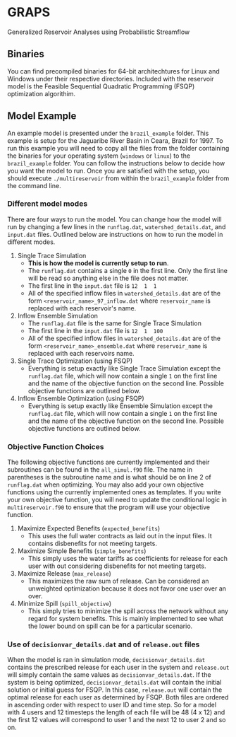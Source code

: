 # GRAPS
Generalized Reservoir Analyses using Probabilistic Streamflow

## Binaries

You can find precompiled binaries for 64-bit architechtures for Linux and Windows under their respective directories. Included with the reservoir model is the Feasible Sequential Quadratic Programming (FSQP) optimization algorithim.

## Model Example

An example model is presented under the `brazil_example` folder. This example is setup for the Jaguaribe River Basin in Ceara, Brazil for 1997. To run this example you will need to copy all the files from the folder containing the binaries for your operating system (`windows` or `linux`) to the `brazil_example` folder. You can follow the instructions below to decide how you want the model to run. Once you are satisfied with the setup, you should execute `./multireservoir` from within the `brazil_example` folder from the command line. 

### Different model modes

There are four ways to run the model. You can change how the model will run by changing a few lines in the `runflag.dat`, `watershed_details.dat`, and `input.dat` files. Outlined below are instructions on how to run the model in different modes.

1. Single Trace Simulation
    - **This is how the model is currently setup to run**. 
    - The `runflag.dat` contains a single `0` in the first line. Only the first line will be read so anything else in the file does not matter. 
    - The first line in the `input.dat` file is `12  1  1`
    - All of the specified inflow files in `watershed_details.dat` are of the form `<reservoir_name>_97_inflow.dat` where `reservoir_name` is replaced with each reservoir's name. 
2. Inflow Ensemble Simulation
    - The `runflag.dat` file is the same for Single Trace Simulation
    - The first line in the `input.dat` file is `12  1  100`
    - All of the specified inflow files in `watershed_details.dat` are of the form `<reservoir_name>_ensemble.dat` where `reservoir_name` is replaced with each reservoirs name. 
3. Single Trace Optimization (using FSQP)
   - Everything is setup exactly like Single Trace Simulation except the `runflag.dat` file, which will now contain a single `1` on the first line and the name of the objective function on the second line. Possible objective functions are outlined below. 
4. Inflow Ensemble Optimization (using FSQP)
   - Everything is setup exactly like Ensemble Simulation except the `runflag.dat` file, which will now contain a single `1` on the first line and the name of the objective function on the second line. Possible objective functions are outlined below. 

### Objective Function Choices
The following objective functions are currently implemented and their subroutines can be found in the `all_simul.f90` file. The name in parentheses is the subroutine name and is what should be on line 2 of `runflag.dat` when optimizing. You may also add your own objective functions using the currently implemented ones as templates. If you write your own objective function, you will need to update the conditional logic in `multireservoir.f90` to ensure that the program will use your objective function. 
1. Maximize Expected Benefits (`expected_benefits`)
   - This uses the full water contracts as laid out in the input files. It contains disbenefits for not meeting targets. 
2. Maximize Simple Benefits (`simple_benefits`)
   - This simply uses the water tariffs as coefficients for release for each user with out considering disbenefits for not meeting targets.
3. Maximize Release (`max_release`)
   - This maximizes the raw sum of release. Can be considered an unweighted optimization because it does not favor one user over an over. 
4. Minimize Spill (`spill_objective`)
   - This simply tries to minimize the spill across the network without any regard for system benefits. This is mainly implemented to see what the lower bound on spill can be for a particular scenario. 



### Use of `decisionvar_details.dat` and of `release.out` files

When the model is ran in simulation mode, `decisionvar_details.dat` contains the prescribed release for each user in the system and `release.out` will simply contain the same values as `decisionvar_details.dat`. If the system is being optimized, `decisionvar_details.dat` will contain the initial solution or initial guess for FSQP. In this case, `release.out` will contain the optimal release for each user as determined by FSQP. Both files are ordered in ascending order with respect to user ID and time step. So for a model with 4 users and 12 timesteps the length of each file will be 48 (4 x 12) and the first 12 values will correspond to user 1 and the next 12 to user 2 and so on. 
